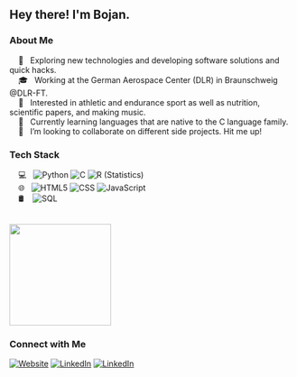 <h2>Hey there! I'm Bojan.</h2>

<h3>About Me </h3>

&nbsp;&nbsp;&nbsp; 🤔 &nbsp; Exploring new technologies and developing software solutions and quick hacks.</br>
&nbsp;&nbsp;&nbsp; 🎓 &nbsp; Working at the German Aerospace Center (DLR) in Braunschweig @DLR-FT.</br>
&nbsp;&nbsp;&nbsp; 👀 &nbsp; Interested in athletic and endurance sport as well as nutrition, scientific papers, and making music.</br>
&nbsp;&nbsp;&nbsp; 🌱 &nbsp; Currently learning languages that are native to the C language family.</br>
&nbsp;&nbsp;&nbsp; 💞️ &nbsp; I’m looking to collaborate on different side projects. Hit me up!</br>

<h3>Tech Stack</h3>

&nbsp;&nbsp;&nbsp; 💻 &nbsp;
  ![Python](https://img.shields.io/badge/-Python-333333?style=flat&logo=python)
  ![C](https://img.shields.io/badge/-C-333333?style=flat&logo=C&logoColor=00599C)
  ![R (Statistics)](https://img.shields.io/badge/-R-333333?style=flat&logo=R&logoColor=276DC3)</br>
&nbsp;&nbsp;&nbsp; 🌐 &nbsp;
  ![HTML5](https://img.shields.io/badge/-HTML5-333333?style=flat&logo=HTML5)
  ![CSS](https://img.shields.io/badge/-CSS-333333?style=flat&logo=CSS3&logoColor=1572B6)
  ![JavaScript](https://img.shields.io/badge/-JavaScript-333333?style=flat&logo=javascript)</br>
&nbsp;&nbsp;&nbsp; 🛢 &nbsp;&nbsp;
  ![SQL](https://img.shields.io/badge/-SQL-333333?style=flat&logo=MySQL&logoColor=4479A1)</br>

</br>

<a href="https://github.com/AVS1508">
  <img height="180em" src="https://github-readme-stats.vercel.app/api?username=Bojan-Lukic&theme=buefy&show_icons=true" />
</a>

<br/>

<h3>Connect with Me</h3>

<a href="https://www.bojanlukic.com/"><img alt="Website" src="https://img.shields.io/badge/Website-www.bojanlukic.com-blue?style=flat-square&logo=google-chrome&logoColor=white"></a>
<a href="https://www.linkedin.com/in/bojan-lukic-53b306275/"><img alt="LinkedIn" src="https://img.shields.io/badge/LinkedIn-Bojan%20Lukic-blue?style=flat-square"></a>
<a href="https://www.researchgate.net/profile/Bojan_Lukic2"><img alt="LinkedIn" src="https://img.shields.io/badge/ResearchGate-Bojan%20Lukic-blue?style=flat-square&logo=ResearchGate&logoColor=white"></a>
